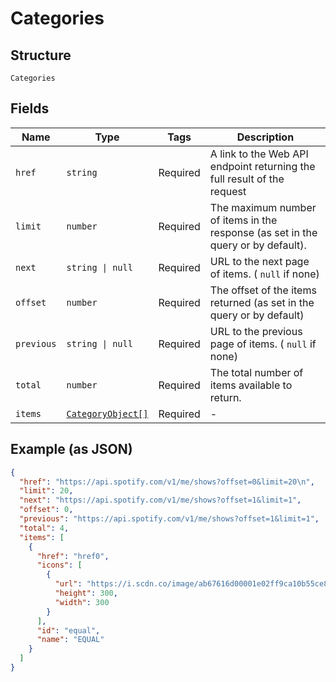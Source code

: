 
# Categories

## Structure

`Categories`

## Fields

| Name | Type | Tags | Description |
|  --- | --- | --- | --- |
| `href` | `string` | Required | A link to the Web API endpoint returning the full result of the request |
| `limit` | `number` | Required | The maximum number of items in the response (as set in the query or by default). |
| `next` | `string \| null` | Required | URL to the next page of items. ( `null` if none) |
| `offset` | `number` | Required | The offset of the items returned (as set in the query or by default) |
| `previous` | `string \| null` | Required | URL to the previous page of items. ( `null` if none) |
| `total` | `number` | Required | The total number of items available to return. |
| `items` | [`CategoryObject[]`](../../doc/models/category-object.md) | Required | - |

## Example (as JSON)

```json
{
  "href": "https://api.spotify.com/v1/me/shows?offset=0&limit=20\n",
  "limit": 20,
  "next": "https://api.spotify.com/v1/me/shows?offset=1&limit=1",
  "offset": 0,
  "previous": "https://api.spotify.com/v1/me/shows?offset=1&limit=1",
  "total": 4,
  "items": [
    {
      "href": "href0",
      "icons": [
        {
          "url": "https://i.scdn.co/image/ab67616d00001e02ff9ca10b55ce82ae553c8228\n",
          "height": 300,
          "width": 300
        }
      ],
      "id": "equal",
      "name": "EQUAL"
    }
  ]
}
```


